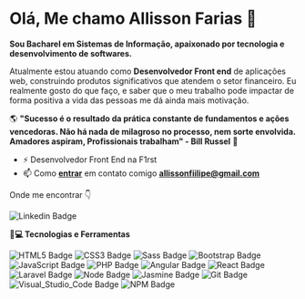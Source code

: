# Olá, Me chamo Allisson Farias 👋

**Sou Bacharel em Sistemas de Informação, apaixonado por tecnologia e desenvolvimento de softwares.**

Atualmente estou atuando como **Desenvolvedor Front end** de aplicações web, construindo produtos significativos que atendem o setor financeiro. Eu realmente gosto do que faço, e saber que o meu trabalho pode impactar de forma positiva a vida das pessoas me dá ainda mais motivação.

   🌎 **"Sucesso é o resultado da prática constante de fundamentos e ações vencedoras. Não há nada de milagroso no processo, nem sorte envolvida. Amadores aspiram, Profissionais trabalham" - Bill Russel** 🧠


- ⚡ Desenvolvedor Front End na F1rst
- 📫 Como **[entrar](mailto:allissonfiilipe@gmail.com)** em contato comigo **[allissonfiilipe@gmail.com](mailto:allissonfiilipe@gmail.com)**


 Onde me encontrar  👇
 
![Linkedin Badge](https://img.shields.io/badge/LinkedIn-0077B5?style=for-the-badge&logo=linkedin&logoColor=white&link=https://www.linkedin.com/in/allisson-farias/)

**🚀💻 Tecnologias e Ferramentas**

![HTML5 Badge](https://img.shields.io/badge/HTML5-E34F26?style=for-the-badge&logo=html5&logoColor=white) ![CSS3 Badge](https://img.shields.io/badge/CSS3-1572B6?style=for-the-badge&logo=css3&logoColor=white) ![Sass Badge](https://img.shields.io/badge/Sass-CC6699?style=for-the-badge&logo=sass&logoColor=white) ![Bootstrap Badge](https://img.shields.io/badge/Bootstrap-563D7C?style=for-the-badge&logo=bootstrap&logoColor=white) ![JavaScript Badge](https://img.shields.io/badge/JavaScript-F7DF1E?style=for-the-badge&logo=javascript&logoColor=black) ![PHP Badge](https://img.shields.io/badge/PHP-777BB4?style=for-the-badge&logo=php&logoColor=white) ![Angular Badge](https://img.shields.io/badge/Angular-red?style=for-the-badge&logo=angular&logoColor=white) ![React Badge](https://img.shields.io/badge/React-20232A?style=for-the-badge&logo=react&logoColor=61DAFB) ![Laravel Badge](https://img.shields.io/badge/Laravel-red?style=for-the-badge&logo=laravel&logoColor=white) ![Node Badge](https://img.shields.io/badge/Node.js-43853D?style=for-the-badge&logo=node.js&logoColor=white) ![Jasmine Badge](https://img.shields.io/badge/Jasmine-20232A?style=for-the-badge&logo=jasmine&logoColor=ff69b4) ![Git Badge](https://img.shields.io/badge/Git-F05032?style=for-the-badge&logo=git&logoColor=white) ![Visual_Studio_Code Badge](https://img.shields.io/badge/Visual_Studio_Code-0078D4?style=for-the-badge&logo=visual%20studio%20code&logoColor=white`) ![NPM Badge](https://img.shields.io/badge/NPM-lightgrey?style=for-the-badge&logo=npm&logoColor=white)
